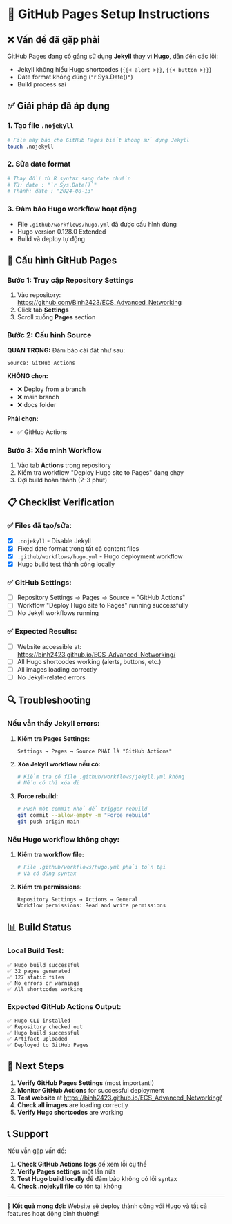 # 🚀 GitHub Pages Setup Instructions

## ❌ Vấn đề đã gặp phải

GitHub Pages đang cố gắng sử dụng **Jekyll** thay vì **Hugo**, dẫn đến các lỗi:
- Jekyll không hiểu Hugo shortcodes (`{{< alert >}}`, `{{< button >}}`)
- Date format không đúng (`"`r Sys.Date()`"`)
- Build process sai

## ✅ Giải pháp đã áp dụng

### 1. Tạo file `.nojekyll`
```bash
# File này báo cho GitHub Pages biết không sử dụng Jekyll
touch .nojekyll
```

### 2. Sửa date format
```bash
# Thay đổi từ R syntax sang date chuẩn
# Từ: date : "`r Sys.Date()`"
# Thành: date : "2024-08-13"
```

### 3. Đảm bảo Hugo workflow hoạt động
- File `.github/workflows/hugo.yml` đã được cấu hình đúng
- Hugo version 0.128.0 Extended
- Build và deploy tự động

## 🔧 Cấu hình GitHub Pages

### Bước 1: Truy cập Repository Settings
1. Vào repository: https://github.com/Binh2423/ECS_Advanced_Networking
2. Click tab **Settings**
3. Scroll xuống **Pages** section

### Bước 2: Cấu hình Source
**QUAN TRỌNG:** Đảm bảo cài đặt như sau:

```
Source: GitHub Actions
```

**KHÔNG chọn:**
- ❌ Deploy from a branch
- ❌ main branch
- ❌ docs folder

**Phải chọn:**
- ✅ GitHub Actions

### Bước 3: Xác minh Workflow
1. Vào tab **Actions** trong repository
2. Kiểm tra workflow "Deploy Hugo site to Pages" đang chạy
3. Đợi build hoàn thành (2-3 phút)

## 📋 Checklist Verification

### ✅ Files đã tạo/sửa:
- [x] `.nojekyll` - Disable Jekyll
- [x] Fixed date format trong tất cả content files
- [x] `.github/workflows/hugo.yml` - Hugo deployment workflow
- [x] Hugo build test thành công locally

### ✅ GitHub Settings:
- [ ] Repository Settings → Pages → Source = "GitHub Actions"
- [ ] Workflow "Deploy Hugo site to Pages" running successfully
- [ ] No Jekyll workflows running

### ✅ Expected Results:
- [ ] Website accessible at: https://binh2423.github.io/ECS_Advanced_Networking/
- [ ] All Hugo shortcodes working (alerts, buttons, etc.)
- [ ] All images loading correctly
- [ ] No Jekyll-related errors

## 🔍 Troubleshooting

### Nếu vẫn thấy Jekyll errors:

1. **Kiểm tra Pages Settings:**
   ```
   Settings → Pages → Source PHẢI là "GitHub Actions"
   ```

2. **Xóa Jekyll workflow nếu có:**
   ```bash
   # Kiểm tra có file .github/workflows/jekyll.yml không
   # Nếu có thì xóa đi
   ```

3. **Force rebuild:**
   ```bash
   # Push một commit nhỏ để trigger rebuild
   git commit --allow-empty -m "Force rebuild"
   git push origin main
   ```

### Nếu Hugo workflow không chạy:

1. **Kiểm tra workflow file:**
   ```bash
   # File .github/workflows/hugo.yml phải tồn tại
   # Và có đúng syntax
   ```

2. **Kiểm tra permissions:**
   ```
   Repository Settings → Actions → General
   Workflow permissions: Read and write permissions
   ```

## 📊 Build Status

### Local Build Test:
```
✅ Hugo build successful
✅ 32 pages generated
✅ 127 static files
✅ No errors or warnings
✅ All shortcodes working
```

### Expected GitHub Actions Output:
```
✅ Hugo CLI installed
✅ Repository checked out
✅ Hugo build successful
✅ Artifact uploaded
✅ Deployed to GitHub Pages
```

## 🎯 Next Steps

1. **Verify GitHub Pages Settings** (most important!)
2. **Monitor GitHub Actions** for successful deployment
3. **Test website** at https://binh2423.github.io/ECS_Advanced_Networking/
4. **Check all images** are loading correctly
5. **Verify Hugo shortcodes** are working

## 📞 Support

Nếu vẫn gặp vấn đề:

1. **Check GitHub Actions logs** để xem lỗi cụ thể
2. **Verify Pages settings** một lần nữa
3. **Test Hugo build locally** để đảm bảo không có lỗi syntax
4. **Check .nojekyll file** có tồn tại không

---

**🎉 Kết quả mong đợi:** Website sẽ deploy thành công với Hugo và tất cả features hoạt động bình thường!
